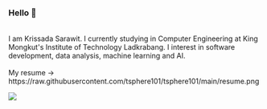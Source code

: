 ### Hello 👋
<br>
I am Krissada Sarawit. I currently studying in Computer Engineering at King Mongkut's Institute of Technology Ladkrabang. I interest in software development, data analysis, machine learning and AI.
<br><br>
My resume -> https://raw.githubusercontent.com/tsphere101/tsphere101/main/resume.png

![](https://komarev.com/ghpvc/?username=tsphere101&style=flat-square)
